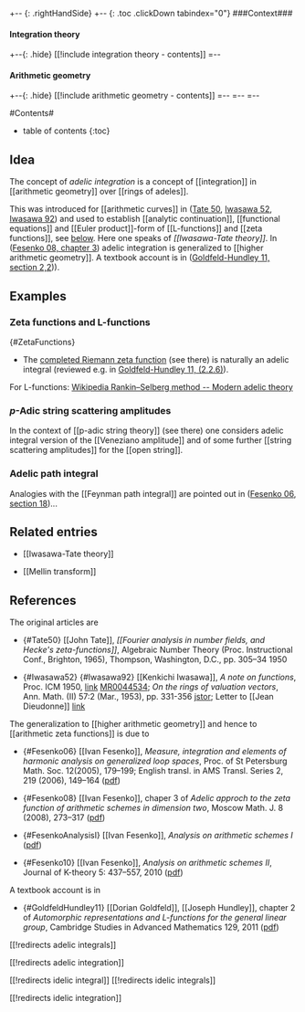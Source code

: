 

+-- {: .rightHandSide}
+-- {: .toc .clickDown tabindex="0"}
###Context###
#### Integration theory
+--{: .hide}
[[!include integration theory - contents]]
=--
#### Arithmetic geometry
+--{: .hide}
[[!include arithmetic geometry - contents]]
=--
=--
=--


#Contents#
* table of contents
{:toc}

## Idea

The concept of _adelic integration_ is a concept of [[integration]] in [[arithmetic geometry]] over [[rings of adeles]].

This was introduced for [[arithmetic curves]] in ([Tate 50](#Tate50), [Iwasawa 52](#Iwasawa52), [Iwasawa 92](#Iwasawa92)) and used to establish [[analytic continuation]], [[functional equations]] and [[Euler product]]-form of [[L-functions]] and [[zeta functions]], see [below](#ZetaFunctions).  Here one speaks of _[[Iwasawa-Tate theory]]_. In ([Fesenko 08, chapter 3](#Fesenko08)) adelic integration is generalized to [[higher arithmetic geometry]]. A textbook account is in  ([Goldfeld-Hundley 11, section 2,2](#GoldfeldHundley11))).


## Examples

### Zeta functions and L-functions
 {#ZetaFunctions}

* The [completed Riemann zeta function](Riemann+zeta+function#TheCompletedZetaFunction) (see there) is naturally an adelic integral (reviewed e.g. in [Goldfeld-Hundley 11, (2.2.6)](#GoldfeldHundley11)).

For L-functions: [Wikipedia Rankin–Selberg method -- Modern adelic theory](http://en.wikipedia.org/wiki/Rankin–Selberg_method#Modern_adelic_theory)

### $p$-Adic string scattering amplitudes

In the context of [[p-adic string theory]] (see there) one considers adelic integral version of the [[Veneziano amplitude]] and of some further [[string scattering amplitudes]] for the [[open string]].

### Adelic path integral

Analogies with the [[Feynman path integral]] are pointed out in ([Fesenko 06, section 18](#Fesenko06))...

## Related entries

* [[Iwasawa-Tate theory]]

* [[Mellin transform]]

## References

The original articles are

* {#Tate50} [[John Tate]], _[[Fourier analysis in number fields, and Hecke's zeta-functions]]_, Algebraic Number Theory (Proc. Instructional Conf., Brighton, 1965), Thompson, Washington, D.C., pp. 305&#8211;34 1950

* {#Iwasawa52} {#Iwasawa92} [[Kenkichi Iwasawa]], _A note on functions_, Proc. ICM 1950, [link](http://www.mathunion.org/ICM/ICM1950.1) [MR0044534](http://www.ams.org/mathscinet-getitem?mr=0044534); _On the rings of valuation vectors_, Ann. Math. (II) 57:2 (Mar., 1953), pp. 331-356 [jstor](http://www.jstor.org/stable/1969863); Letter to [[Jean Dieudonne]] [link](http://books.google.com/books?ei=jyALTq-_L4nkiAL6zrHXAQ)



The generalization to [[higher arithmetic geometry]] and hence to [[arithmetic zeta functions]] is due to

* {#Fesenko06} [[Ivan Fesenko]], _Measure, integration and elements of harmonic analysis on generalized loop spaces_, Proc. of
St Petersburg Math. Soc. 12(2005), 179&#8211;199; English transl. in AMS Transl. Series 2, 219 (2006), 149&#8211;164 ([pdf](http://www.maths.nott.ac.uk/personal/ibf/aoh.pdf))

* {#Fesenko08} [[Ivan Fesenko]], chaper 3 of _Adelic approch to the zeta function of arithmetic schemes in dimension two_, Moscow Math. J. 8 (2008), 273&#8211;317 ([pdf](https://www.maths.nottingham.ac.uk/personal/ibf/ada.pdf))

* {#FesenkoAnalysisI} [[Ivan Fesenko]], _Analysis on arithmetic schemes I_ ([pdf](https://www.maths.nottingham.ac.uk/personal/ibf/a1.pdf))

* {#Fesenko10} [[Ivan Fesenko]], _Analysis on arithmetic schemes II_, Journal of K-theory 5: 437&#8211;557, 2010 ([pdf](https://www.maths.nottingham.ac.uk/personal/ibf/a2.pdf))

A textbook account is in 

* {#GoldfeldHundley11} [[Dorian Goldfeld]], [[Joseph Hundley]], chapter 2 of _Automorphic representations and L-functions for the general linear group_, Cambridge Studies in Advanced Mathematics 129, 2011 ([pdf](https://www.maths.nottingham.ac.uk/personal/ibf/text/gl2.pdf))


[[!redirects adelic integrals]]

[[!redirects adelic integration]]

[[!redirects idelic integral]]
[[!redirects idelic integrals]]

[[!redirects idelic integration]]